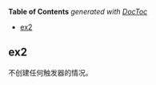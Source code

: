 <!-- START doctoc generated TOC please keep comment here to allow auto update -->
<!-- DON'T EDIT THIS SECTION, INSTEAD RE-RUN doctoc TO UPDATE -->
**Table of Contents**  *generated with [DocToc](https://github.com/thlorenz/doctoc)*

- [ex2](#ex2)

<!-- END doctoc generated TOC please keep comment here to allow auto update -->

## ex2

不创建任何触发器的情况。